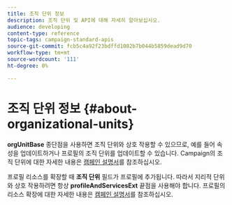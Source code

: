 ```yaml
---
title: 조직 단위 정보
description: 조직 단위 및 API에 대해 자세히 알아보십시오.
audience: developing
content-type: reference
topic-tags: campaign-standard-apis
source-git-commit: fcb5c4a92f23bdffd1082b7b044b5859dead9d70
workflow-type: tm+mt
source-wordcount: '111'
ht-degree: 0%

---
```



# 조직 단위 정보 {#about-organizational-units}

**orgUnitBase** 종단점을 사용하면 조직 단위와 상호 작용할 수 있으므로, 예를 들어 속성을 업데이트하거나 프로필의 조직 단위를 업데이트할 수 있습니다. Campaign의 조직 단위에 대한 자세한 내용은 [캠페인 설명서](https://experienceleague.adobe.com/docs/campaign-standard/using/administrating/users-and-security/organizational-units.html?lang=en#administrating)를 참조하십시오.

프로필 리소스를 확장할 때 **조직 단위** 필드가 프로필에 추가됩니다. 따라서 지리적 단위와 상호 작용하려면 항상 **profileAndServicesExt** 끝점을 사용해야 합니다. 프로필의 리소스 확장에 대한 자세한 내용은 [캠페인 설명서](https://experienceleague.adobe.com/docs/campaign-standard/using/administrating/users-and-security/organizational-units.html?lang=en#partitioning-profiles)를 참조하십시오.
